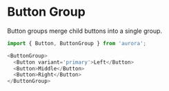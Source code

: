 # Button Group

Button groups merge child buttons into a single group.

```js
import { Button, ButtonGroup } from 'aurora';

<ButtonGroup>
  <Button variant='primary'>Left</Button>
  <Button>Middle</Button>
  <Button>Right</Button>
</ButtonGroup>
```
